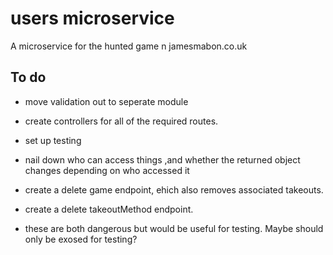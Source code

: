 # users microservice
A microservice for the hunted game n jamesmabon.co.uk

## To do

- move validation out to seperate module

- create controllers for all of the required routes. 

- set up testing

- nail down who can access things ,and whether the returned object changes depending on who accessed it

- create a delete game endpoint, ehich also removes associated takeouts.
- create a delete takeoutMethod endpoint.
- these are both dangerous but would be useful for testing. Maybe should only be exosed for testing?
